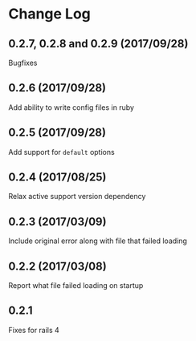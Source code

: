 # Change Log

## 0.2.7, 0.2.8 and 0.2.9 (2017/09/28)
Bugfixes

## 0.2.6 (2017/09/28)
Add ability to write config files in ruby

## 0.2.5 (2017/09/28)
Add support for `default` options

## 0.2.4 (2017/08/25)
Relax active support version dependency

## 0.2.3 (2017/03/09)
Include original error along with file that failed loading

## 0.2.2 (2017/03/08)
Report what file failed loading on startup

## 0.2.1
Fixes for rails 4
